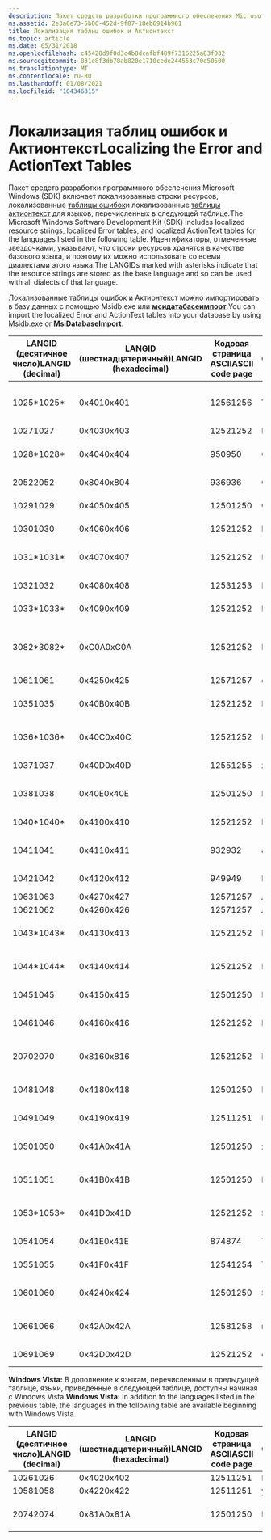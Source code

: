 ```yaml
---
description: Пакет средств разработки программного обеспечения Microsoft Windows (SDK) включает локализованные строки ресурсов, локализованные таблицы ошибок и локализованные таблицы Актионтекст для языков, перечисленных в следующей таблице.
ms.assetid: 2e3a6e73-5b06-452d-9f87-18eb6914b961
title: Локализация таблиц ошибок и Актионтекст
ms.topic: article
ms.date: 05/31/2018
ms.openlocfilehash: c45428d9f0d3c4b8dcafbf489f7316225a83f032
ms.sourcegitcommit: 831e8f3db78ab820e1710cede244553c70e50500
ms.translationtype: MT
ms.contentlocale: ru-RU
ms.lasthandoff: 01/08/2021
ms.locfileid: "104346315"
---
```

# <a name="localizing-the-error-and-actiontext-tables"></a><span data-ttu-id="34e5a-103">Локализация таблиц ошибок и Актионтекст</span><span class="sxs-lookup"><span data-stu-id="34e5a-103">Localizing the Error and ActionText Tables</span></span>

<span data-ttu-id="34e5a-104">Пакет средств разработки программного обеспечения Microsoft Windows (SDK) включает локализованные строки ресурсов, локализованные [таблицы ошибок](error-table.md)и локализованные [таблицы актионтекст](actiontext-table.md) для языков, перечисленных в следующей таблице.</span><span class="sxs-lookup"><span data-stu-id="34e5a-104">The Microsoft Windows Software Development Kit (SDK) includes localized resource strings, localized [Error tables](error-table.md), and localized [ActionText tables](actiontext-table.md) for the languages listed in the following table.</span></span> <span data-ttu-id="34e5a-105">Идентификаторы, отмеченные звездочками, указывают, что строки ресурсов хранятся в качестве базового языка, и поэтому их можно использовать со всеми диалектами этого языка.</span><span class="sxs-lookup"><span data-stu-id="34e5a-105">The LANGIDs marked with asterisks indicate that the resource strings are stored as the base language and so can be used with all dialects of that language.</span></span>

<span data-ttu-id="34e5a-106">Локализованные таблицы ошибок и Актионтекст можно импортировать в базу данных с помощью Msidb.exe или [**мсидатабасеимпорт**](/windows/desktop/api/Msiquery/nf-msiquery-msidatabaseimporta).</span><span class="sxs-lookup"><span data-stu-id="34e5a-106">You can import the localized Error and ActionText tables into your database by using Msidb.exe or [**MsiDatabaseImport**](/windows/desktop/api/Msiquery/nf-msiquery-msidatabaseimporta).</span></span>



| <span data-ttu-id="34e5a-107">LANGID (десятичное число)</span><span class="sxs-lookup"><span data-stu-id="34e5a-107">LANGID (decimal)</span></span> | <span data-ttu-id="34e5a-108">LANGID (шестнадцатеричный)</span><span class="sxs-lookup"><span data-stu-id="34e5a-108">LANGID (hexadecimal)</span></span> | <span data-ttu-id="34e5a-109">Кодовая страница ASCII</span><span class="sxs-lookup"><span data-stu-id="34e5a-109">ASCII code page</span></span> | <span data-ttu-id="34e5a-110">Сокращение</span><span class="sxs-lookup"><span data-stu-id="34e5a-110">Abbreviation</span></span> | <span data-ttu-id="34e5a-111">Язык</span><span class="sxs-lookup"><span data-stu-id="34e5a-111">Language</span></span>                      | <span data-ttu-id="34e5a-112">Language-Culture</span><span class="sxs-lookup"><span data-stu-id="34e5a-112">Language-Culture</span></span> |
|------------------|----------------------|-----------------|--------------|-------------------------------|------------------|
| <span data-ttu-id="34e5a-113">1025\*</span><span class="sxs-lookup"><span data-stu-id="34e5a-113">1025\*</span></span>           | <span data-ttu-id="34e5a-114">0x401</span><span class="sxs-lookup"><span data-stu-id="34e5a-114">0x401</span></span>                | <span data-ttu-id="34e5a-115">1256</span><span class="sxs-lookup"><span data-stu-id="34e5a-115">1256</span></span>            | <span data-ttu-id="34e5a-116">УВЕДОМЛЕН</span><span class="sxs-lookup"><span data-stu-id="34e5a-116">ARA</span></span>          | <span data-ttu-id="34e5a-117">Арабский — Саудовская Аравия</span><span class="sxs-lookup"><span data-stu-id="34e5a-117">Arabic - Saudi Arabia</span></span>         | <span data-ttu-id="34e5a-118">ar-SA</span><span class="sxs-lookup"><span data-stu-id="34e5a-118">ar-SA</span></span>            |
| <span data-ttu-id="34e5a-119">1027</span><span class="sxs-lookup"><span data-stu-id="34e5a-119">1027</span></span>             | <span data-ttu-id="34e5a-120">0x403</span><span class="sxs-lookup"><span data-stu-id="34e5a-120">0x403</span></span>                | <span data-ttu-id="34e5a-121">1252</span><span class="sxs-lookup"><span data-stu-id="34e5a-121">1252</span></span>            | <span data-ttu-id="34e5a-122">Кот</span><span class="sxs-lookup"><span data-stu-id="34e5a-122">CAT</span></span>          | <span data-ttu-id="34e5a-123">Каталонский</span><span class="sxs-lookup"><span data-stu-id="34e5a-123">Catalan</span></span>                       | <span data-ttu-id="34e5a-124">ca-ES</span><span class="sxs-lookup"><span data-stu-id="34e5a-124">ca-ES</span></span>            |
| <span data-ttu-id="34e5a-125">1028\*</span><span class="sxs-lookup"><span data-stu-id="34e5a-125">1028\*</span></span>           | <span data-ttu-id="34e5a-126">0x404</span><span class="sxs-lookup"><span data-stu-id="34e5a-126">0x404</span></span>                | <span data-ttu-id="34e5a-127">950</span><span class="sxs-lookup"><span data-stu-id="34e5a-127">950</span></span>             | <span data-ttu-id="34e5a-128">CHT</span><span class="sxs-lookup"><span data-stu-id="34e5a-128">CHT</span></span>          | <span data-ttu-id="34e5a-129">Китайский (Тайвань)</span><span class="sxs-lookup"><span data-stu-id="34e5a-129">Chinese - Taiwan</span></span>              | <span data-ttu-id="34e5a-130">zh-TW</span><span class="sxs-lookup"><span data-stu-id="34e5a-130">zh-TW</span></span>            |
| <span data-ttu-id="34e5a-131">2052</span><span class="sxs-lookup"><span data-stu-id="34e5a-131">2052</span></span>             | <span data-ttu-id="34e5a-132">0x804</span><span class="sxs-lookup"><span data-stu-id="34e5a-132">0x804</span></span>                | <span data-ttu-id="34e5a-133">936</span><span class="sxs-lookup"><span data-stu-id="34e5a-133">936</span></span>             | <span data-ttu-id="34e5a-134">CHS</span><span class="sxs-lookup"><span data-stu-id="34e5a-134">CHS</span></span>          | <span data-ttu-id="34e5a-135">Китайский (Китай)</span><span class="sxs-lookup"><span data-stu-id="34e5a-135">Chinese - China</span></span>               | <span data-ttu-id="34e5a-136">zh-CN</span><span class="sxs-lookup"><span data-stu-id="34e5a-136">zh-CN</span></span>            |
| <span data-ttu-id="34e5a-137">1029</span><span class="sxs-lookup"><span data-stu-id="34e5a-137">1029</span></span>             | <span data-ttu-id="34e5a-138">0x405</span><span class="sxs-lookup"><span data-stu-id="34e5a-138">0x405</span></span>                | <span data-ttu-id="34e5a-139">1250</span><span class="sxs-lookup"><span data-stu-id="34e5a-139">1250</span></span>            | <span data-ttu-id="34e5a-140">CSY</span><span class="sxs-lookup"><span data-stu-id="34e5a-140">CSY</span></span>          | <span data-ttu-id="34e5a-141">Чешский (Чехия)</span><span class="sxs-lookup"><span data-stu-id="34e5a-141">Czech - Czech Republic</span></span>        | <span data-ttu-id="34e5a-142">cs-CZ</span><span class="sxs-lookup"><span data-stu-id="34e5a-142">cs-CZ</span></span>            |
| <span data-ttu-id="34e5a-143">1030</span><span class="sxs-lookup"><span data-stu-id="34e5a-143">1030</span></span>             | <span data-ttu-id="34e5a-144">0x406</span><span class="sxs-lookup"><span data-stu-id="34e5a-144">0x406</span></span>                | <span data-ttu-id="34e5a-145">1252</span><span class="sxs-lookup"><span data-stu-id="34e5a-145">1252</span></span>            | <span data-ttu-id="34e5a-146">DAN</span><span class="sxs-lookup"><span data-stu-id="34e5a-146">DAN</span></span>          | <span data-ttu-id="34e5a-147">Датский — Дания</span><span class="sxs-lookup"><span data-stu-id="34e5a-147">Danish -Denmark</span></span>               | <span data-ttu-id="34e5a-148">da-DK</span><span class="sxs-lookup"><span data-stu-id="34e5a-148">da-DK</span></span>            |
| <span data-ttu-id="34e5a-149">1031\*</span><span class="sxs-lookup"><span data-stu-id="34e5a-149">1031\*</span></span>           | <span data-ttu-id="34e5a-150">0x407</span><span class="sxs-lookup"><span data-stu-id="34e5a-150">0x407</span></span>                | <span data-ttu-id="34e5a-151">1252</span><span class="sxs-lookup"><span data-stu-id="34e5a-151">1252</span></span>            | <span data-ttu-id="34e5a-152">DEU</span><span class="sxs-lookup"><span data-stu-id="34e5a-152">DEU</span></span>          | <span data-ttu-id="34e5a-153">Немецкий — Германия</span><span class="sxs-lookup"><span data-stu-id="34e5a-153">German - Germany</span></span>              | <span data-ttu-id="34e5a-154">de-DE</span><span class="sxs-lookup"><span data-stu-id="34e5a-154">de-DE</span></span>            |
| <span data-ttu-id="34e5a-155">1032</span><span class="sxs-lookup"><span data-stu-id="34e5a-155">1032</span></span>             | <span data-ttu-id="34e5a-156">0x408</span><span class="sxs-lookup"><span data-stu-id="34e5a-156">0x408</span></span>                | <span data-ttu-id="34e5a-157">1253</span><span class="sxs-lookup"><span data-stu-id="34e5a-157">1253</span></span>            | <span data-ttu-id="34e5a-158">ELL</span><span class="sxs-lookup"><span data-stu-id="34e5a-158">ELL</span></span>          | <span data-ttu-id="34e5a-159">Греческий-Греция</span><span class="sxs-lookup"><span data-stu-id="34e5a-159">Greek - Greece</span></span>                | <span data-ttu-id="34e5a-160">el-GR</span><span class="sxs-lookup"><span data-stu-id="34e5a-160">el-GR</span></span>            |
| <span data-ttu-id="34e5a-161">1033\*</span><span class="sxs-lookup"><span data-stu-id="34e5a-161">1033\*</span></span>           | <span data-ttu-id="34e5a-162">0x409</span><span class="sxs-lookup"><span data-stu-id="34e5a-162">0x409</span></span>                | <span data-ttu-id="34e5a-163">1252</span><span class="sxs-lookup"><span data-stu-id="34e5a-163">1252</span></span>            | <span data-ttu-id="34e5a-164">ENU</span><span class="sxs-lookup"><span data-stu-id="34e5a-164">ENU</span></span>          | <span data-ttu-id="34e5a-165">Russian - Russia</span><span class="sxs-lookup"><span data-stu-id="34e5a-165">English - United States</span></span>       | <span data-ttu-id="34e5a-166">en-US</span><span class="sxs-lookup"><span data-stu-id="34e5a-166">en-US</span></span>            |
| <span data-ttu-id="34e5a-167">3082\*</span><span class="sxs-lookup"><span data-stu-id="34e5a-167">3082\*</span></span>           | <span data-ttu-id="34e5a-168">0xC0A</span><span class="sxs-lookup"><span data-stu-id="34e5a-168">0xC0A</span></span>                | <span data-ttu-id="34e5a-169">1252</span><span class="sxs-lookup"><span data-stu-id="34e5a-169">1252</span></span>            | <span data-ttu-id="34e5a-170">ESN</span><span class="sxs-lookup"><span data-stu-id="34e5a-170">ESN</span></span>          | <span data-ttu-id="34e5a-171">Испанский — современная сортировка — Испания</span><span class="sxs-lookup"><span data-stu-id="34e5a-171">Spanish - Modern Sort - Spain</span></span> | <span data-ttu-id="34e5a-172">es-ES</span><span class="sxs-lookup"><span data-stu-id="34e5a-172">es-ES</span></span>            |
| <span data-ttu-id="34e5a-173">1061</span><span class="sxs-lookup"><span data-stu-id="34e5a-173">1061</span></span>             | <span data-ttu-id="34e5a-174">0x425</span><span class="sxs-lookup"><span data-stu-id="34e5a-174">0x425</span></span>                | <span data-ttu-id="34e5a-175">1257</span><span class="sxs-lookup"><span data-stu-id="34e5a-175">1257</span></span>            | <span data-ttu-id="34e5a-176">ети</span><span class="sxs-lookup"><span data-stu-id="34e5a-176">ETI</span></span>          | <span data-ttu-id="34e5a-177">Эстонский</span><span class="sxs-lookup"><span data-stu-id="34e5a-177">Estonian</span></span>                      | <span data-ttu-id="34e5a-178">et-EE</span><span class="sxs-lookup"><span data-stu-id="34e5a-178">et-EE</span></span>            |
| <span data-ttu-id="34e5a-179">1035</span><span class="sxs-lookup"><span data-stu-id="34e5a-179">1035</span></span>             | <span data-ttu-id="34e5a-180">0x40B</span><span class="sxs-lookup"><span data-stu-id="34e5a-180">0x40B</span></span>                | <span data-ttu-id="34e5a-181">1252</span><span class="sxs-lookup"><span data-stu-id="34e5a-181">1252</span></span>            | <span data-ttu-id="34e5a-182">FIN</span><span class="sxs-lookup"><span data-stu-id="34e5a-182">FIN</span></span>          | <span data-ttu-id="34e5a-183">Финский — Финляндия</span><span class="sxs-lookup"><span data-stu-id="34e5a-183">Finnish - Finland</span></span>             | <span data-ttu-id="34e5a-184">fi-FI</span><span class="sxs-lookup"><span data-stu-id="34e5a-184">fi-FI</span></span>            |
| <span data-ttu-id="34e5a-185">1036\*</span><span class="sxs-lookup"><span data-stu-id="34e5a-185">1036\*</span></span>           | <span data-ttu-id="34e5a-186">0x40C</span><span class="sxs-lookup"><span data-stu-id="34e5a-186">0x40C</span></span>                | <span data-ttu-id="34e5a-187">1252</span><span class="sxs-lookup"><span data-stu-id="34e5a-187">1252</span></span>            | <span data-ttu-id="34e5a-188">FRA</span><span class="sxs-lookup"><span data-stu-id="34e5a-188">FRA</span></span>          | <span data-ttu-id="34e5a-189">Французский — Франция</span><span class="sxs-lookup"><span data-stu-id="34e5a-189">French - France</span></span>               | <span data-ttu-id="34e5a-190">fr-FR</span><span class="sxs-lookup"><span data-stu-id="34e5a-190">fr-FR</span></span>            |
| <span data-ttu-id="34e5a-191">1037</span><span class="sxs-lookup"><span data-stu-id="34e5a-191">1037</span></span>             | <span data-ttu-id="34e5a-192">0x40D</span><span class="sxs-lookup"><span data-stu-id="34e5a-192">0x40D</span></span>                | <span data-ttu-id="34e5a-193">1255</span><span class="sxs-lookup"><span data-stu-id="34e5a-193">1255</span></span>            | <span data-ttu-id="34e5a-194">хеб</span><span class="sxs-lookup"><span data-stu-id="34e5a-194">HEB</span></span>          | <span data-ttu-id="34e5a-195">Иврит — Израиль</span><span class="sxs-lookup"><span data-stu-id="34e5a-195">Hebrew - Israel</span></span>               | <span data-ttu-id="34e5a-196">he-IL</span><span class="sxs-lookup"><span data-stu-id="34e5a-196">he-IL</span></span>            |
| <span data-ttu-id="34e5a-197">1038</span><span class="sxs-lookup"><span data-stu-id="34e5a-197">1038</span></span>             | <span data-ttu-id="34e5a-198">0x40E</span><span class="sxs-lookup"><span data-stu-id="34e5a-198">0x40E</span></span>                | <span data-ttu-id="34e5a-199">1250</span><span class="sxs-lookup"><span data-stu-id="34e5a-199">1250</span></span>            | <span data-ttu-id="34e5a-200">HUN</span><span class="sxs-lookup"><span data-stu-id="34e5a-200">HUN</span></span>          | <span data-ttu-id="34e5a-201">Венгерский — Венгрия</span><span class="sxs-lookup"><span data-stu-id="34e5a-201">Hungarian - Hungary</span></span>           | <span data-ttu-id="34e5a-202">hu-HU</span><span class="sxs-lookup"><span data-stu-id="34e5a-202">hu-HU</span></span>            |
| <span data-ttu-id="34e5a-203">1040\*</span><span class="sxs-lookup"><span data-stu-id="34e5a-203">1040\*</span></span>           | <span data-ttu-id="34e5a-204">0x410</span><span class="sxs-lookup"><span data-stu-id="34e5a-204">0x410</span></span>                | <span data-ttu-id="34e5a-205">1252</span><span class="sxs-lookup"><span data-stu-id="34e5a-205">1252</span></span>            | <span data-ttu-id="34e5a-206">ITA</span><span class="sxs-lookup"><span data-stu-id="34e5a-206">ITA</span></span>          | <span data-ttu-id="34e5a-207">Итальянский — Италия</span><span class="sxs-lookup"><span data-stu-id="34e5a-207">Italian - Italy</span></span>               | <span data-ttu-id="34e5a-208">it-IT</span><span class="sxs-lookup"><span data-stu-id="34e5a-208">it-IT</span></span>            |
| <span data-ttu-id="34e5a-209">1041</span><span class="sxs-lookup"><span data-stu-id="34e5a-209">1041</span></span>             | <span data-ttu-id="34e5a-210">0x411</span><span class="sxs-lookup"><span data-stu-id="34e5a-210">0x411</span></span>                | <span data-ttu-id="34e5a-211">932</span><span class="sxs-lookup"><span data-stu-id="34e5a-211">932</span></span>             | <span data-ttu-id="34e5a-212">JPN</span><span class="sxs-lookup"><span data-stu-id="34e5a-212">JPN</span></span>          | <span data-ttu-id="34e5a-213">Японский — Япония</span><span class="sxs-lookup"><span data-stu-id="34e5a-213">Japanese - Japan</span></span>              | <span data-ttu-id="34e5a-214">jp-JP</span><span class="sxs-lookup"><span data-stu-id="34e5a-214">jp-JP</span></span>            |
| <span data-ttu-id="34e5a-215">1042</span><span class="sxs-lookup"><span data-stu-id="34e5a-215">1042</span></span>             | <span data-ttu-id="34e5a-216">0x412</span><span class="sxs-lookup"><span data-stu-id="34e5a-216">0x412</span></span>                | <span data-ttu-id="34e5a-217">949</span><span class="sxs-lookup"><span data-stu-id="34e5a-217">949</span></span>             | <span data-ttu-id="34e5a-218">KOR</span><span class="sxs-lookup"><span data-stu-id="34e5a-218">KOR</span></span>          | <span data-ttu-id="34e5a-219">Корейский — Корея</span><span class="sxs-lookup"><span data-stu-id="34e5a-219">Korean - Korea</span></span>                | <span data-ttu-id="34e5a-220">KO — KO</span><span class="sxs-lookup"><span data-stu-id="34e5a-220">ko-KO</span></span>            |
| <span data-ttu-id="34e5a-221">1063</span><span class="sxs-lookup"><span data-stu-id="34e5a-221">1063</span></span>             | <span data-ttu-id="34e5a-222">0x427</span><span class="sxs-lookup"><span data-stu-id="34e5a-222">0x427</span></span>                | <span data-ttu-id="34e5a-223">1257</span><span class="sxs-lookup"><span data-stu-id="34e5a-223">1257</span></span>            | <span data-ttu-id="34e5a-224">лс</span><span class="sxs-lookup"><span data-stu-id="34e5a-224">LTH</span></span>          | <span data-ttu-id="34e5a-225">Литовский</span><span class="sxs-lookup"><span data-stu-id="34e5a-225">Lithuanian</span></span>                    | <span data-ttu-id="34e5a-226">lt-LT</span><span class="sxs-lookup"><span data-stu-id="34e5a-226">lt-LT</span></span>            |
| <span data-ttu-id="34e5a-227">1062</span><span class="sxs-lookup"><span data-stu-id="34e5a-227">1062</span></span>             | <span data-ttu-id="34e5a-228">0x426</span><span class="sxs-lookup"><span data-stu-id="34e5a-228">0x426</span></span>                | <span data-ttu-id="34e5a-229">1257</span><span class="sxs-lookup"><span data-stu-id="34e5a-229">1257</span></span>            | <span data-ttu-id="34e5a-230">лви</span><span class="sxs-lookup"><span data-stu-id="34e5a-230">LVI</span></span>          | <span data-ttu-id="34e5a-231">Латышский</span><span class="sxs-lookup"><span data-stu-id="34e5a-231">Latvian</span></span>                       | <span data-ttu-id="34e5a-232">lv-LV</span><span class="sxs-lookup"><span data-stu-id="34e5a-232">lv-LV</span></span>            |
| <span data-ttu-id="34e5a-233">1043\*</span><span class="sxs-lookup"><span data-stu-id="34e5a-233">1043\*</span></span>           | <span data-ttu-id="34e5a-234">0x413</span><span class="sxs-lookup"><span data-stu-id="34e5a-234">0x413</span></span>                | <span data-ttu-id="34e5a-235">1252</span><span class="sxs-lookup"><span data-stu-id="34e5a-235">1252</span></span>            | <span data-ttu-id="34e5a-236">NLD</span><span class="sxs-lookup"><span data-stu-id="34e5a-236">NLD</span></span>          | <span data-ttu-id="34e5a-237">Голландский — Нидерланды</span><span class="sxs-lookup"><span data-stu-id="34e5a-237">Dutch - Netherlands</span></span>           | <span data-ttu-id="34e5a-238">nl-NL</span><span class="sxs-lookup"><span data-stu-id="34e5a-238">nl-NL</span></span>            |
| <span data-ttu-id="34e5a-239">1044\*</span><span class="sxs-lookup"><span data-stu-id="34e5a-239">1044\*</span></span>           | <span data-ttu-id="34e5a-240">0x414</span><span class="sxs-lookup"><span data-stu-id="34e5a-240">0x414</span></span>                | <span data-ttu-id="34e5a-241">1252</span><span class="sxs-lookup"><span data-stu-id="34e5a-241">1252</span></span>            | <span data-ttu-id="34e5a-242">NOR</span><span class="sxs-lookup"><span data-stu-id="34e5a-242">NOR</span></span>          | <span data-ttu-id="34e5a-243">Норвежский (букмол) — Норвегия</span><span class="sxs-lookup"><span data-stu-id="34e5a-243">Norwegian (Bokmål)- Norway</span></span>    | <span data-ttu-id="34e5a-244">nb-NO</span><span class="sxs-lookup"><span data-stu-id="34e5a-244">nb-NO</span></span>            |
| <span data-ttu-id="34e5a-245">1045</span><span class="sxs-lookup"><span data-stu-id="34e5a-245">1045</span></span>             | <span data-ttu-id="34e5a-246">0x415</span><span class="sxs-lookup"><span data-stu-id="34e5a-246">0x415</span></span>                | <span data-ttu-id="34e5a-247">1250</span><span class="sxs-lookup"><span data-stu-id="34e5a-247">1250</span></span>            | <span data-ttu-id="34e5a-248">PLK</span><span class="sxs-lookup"><span data-stu-id="34e5a-248">PLK</span></span>          | <span data-ttu-id="34e5a-249">Польский (Польша) </span><span class="sxs-lookup"><span data-stu-id="34e5a-249">Polish - Poland</span></span>               | <span data-ttu-id="34e5a-250">pl-PL</span><span class="sxs-lookup"><span data-stu-id="34e5a-250">pl-PL</span></span>            |
| <span data-ttu-id="34e5a-251">1046</span><span class="sxs-lookup"><span data-stu-id="34e5a-251">1046</span></span>             | <span data-ttu-id="34e5a-252">0x416</span><span class="sxs-lookup"><span data-stu-id="34e5a-252">0x416</span></span>                | <span data-ttu-id="34e5a-253">1252</span><span class="sxs-lookup"><span data-stu-id="34e5a-253">1252</span></span>            | <span data-ttu-id="34e5a-254">PTB</span><span class="sxs-lookup"><span data-stu-id="34e5a-254">PTB</span></span>          | <span data-ttu-id="34e5a-255">Португальский (Бразилия)</span><span class="sxs-lookup"><span data-stu-id="34e5a-255">Portuguese - Brazil</span></span>           | <span data-ttu-id="34e5a-256">pt-BR</span><span class="sxs-lookup"><span data-stu-id="34e5a-256">pt-BR</span></span>            |
| <span data-ttu-id="34e5a-257">2070</span><span class="sxs-lookup"><span data-stu-id="34e5a-257">2070</span></span>             | <span data-ttu-id="34e5a-258">0x816</span><span class="sxs-lookup"><span data-stu-id="34e5a-258">0x816</span></span>                | <span data-ttu-id="34e5a-259">1252</span><span class="sxs-lookup"><span data-stu-id="34e5a-259">1252</span></span>            | <span data-ttu-id="34e5a-260">PTG</span><span class="sxs-lookup"><span data-stu-id="34e5a-260">PTG</span></span>          | <span data-ttu-id="34e5a-261">Португальский (Португалия)</span><span class="sxs-lookup"><span data-stu-id="34e5a-261">Portuguese - Portugal</span></span>         | <span data-ttu-id="34e5a-262">pt-PT</span><span class="sxs-lookup"><span data-stu-id="34e5a-262">pt-PT</span></span>            |
| <span data-ttu-id="34e5a-263">1048</span><span class="sxs-lookup"><span data-stu-id="34e5a-263">1048</span></span>             | <span data-ttu-id="34e5a-264">0x418</span><span class="sxs-lookup"><span data-stu-id="34e5a-264">0x418</span></span>                | <span data-ttu-id="34e5a-265">1250</span><span class="sxs-lookup"><span data-stu-id="34e5a-265">1250</span></span>            | <span data-ttu-id="34e5a-266">ROM</span><span class="sxs-lookup"><span data-stu-id="34e5a-266">ROM</span></span>          | <span data-ttu-id="34e5a-267">Румынский — Румыния</span><span class="sxs-lookup"><span data-stu-id="34e5a-267">Romanian - Romania</span></span>            | <span data-ttu-id="34e5a-268">ro-RO</span><span class="sxs-lookup"><span data-stu-id="34e5a-268">ro-RO</span></span>            |
| <span data-ttu-id="34e5a-269">1049</span><span class="sxs-lookup"><span data-stu-id="34e5a-269">1049</span></span>             | <span data-ttu-id="34e5a-270">0x419</span><span class="sxs-lookup"><span data-stu-id="34e5a-270">0x419</span></span>                | <span data-ttu-id="34e5a-271">1251</span><span class="sxs-lookup"><span data-stu-id="34e5a-271">1251</span></span>            | <span data-ttu-id="34e5a-272">RUS</span><span class="sxs-lookup"><span data-stu-id="34e5a-272">RUS</span></span>          | <span data-ttu-id="34e5a-273">Русский — Россия</span><span class="sxs-lookup"><span data-stu-id="34e5a-273">Russian - Russia</span></span>              | <span data-ttu-id="34e5a-274">ru-RU</span><span class="sxs-lookup"><span data-stu-id="34e5a-274">ru-RU</span></span>            |
| <span data-ttu-id="34e5a-275">1050</span><span class="sxs-lookup"><span data-stu-id="34e5a-275">1050</span></span>             | <span data-ttu-id="34e5a-276">0x41A</span><span class="sxs-lookup"><span data-stu-id="34e5a-276">0x41A</span></span>                | <span data-ttu-id="34e5a-277">1250</span><span class="sxs-lookup"><span data-stu-id="34e5a-277">1250</span></span>            | <span data-ttu-id="34e5a-278">хрв</span><span class="sxs-lookup"><span data-stu-id="34e5a-278">HRV</span></span>          | <span data-ttu-id="34e5a-279">Хорватский — Хорватия</span><span class="sxs-lookup"><span data-stu-id="34e5a-279">Croatian - Croatia</span></span>            | <span data-ttu-id="34e5a-280">hr-HR</span><span class="sxs-lookup"><span data-stu-id="34e5a-280">hr-HR</span></span>            |
| <span data-ttu-id="34e5a-281">1051</span><span class="sxs-lookup"><span data-stu-id="34e5a-281">1051</span></span>             | <span data-ttu-id="34e5a-282">0x41B</span><span class="sxs-lookup"><span data-stu-id="34e5a-282">0x41B</span></span>                | <span data-ttu-id="34e5a-283">1250</span><span class="sxs-lookup"><span data-stu-id="34e5a-283">1250</span></span>            | <span data-ttu-id="34e5a-284">НЕБЕС</span><span class="sxs-lookup"><span data-stu-id="34e5a-284">SKY</span></span>          | <span data-ttu-id="34e5a-285">Словацкий — Словакия</span><span class="sxs-lookup"><span data-stu-id="34e5a-285">Slovak - Slovakia</span></span>             | <span data-ttu-id="34e5a-286">sk-SK</span><span class="sxs-lookup"><span data-stu-id="34e5a-286">sk-SK</span></span>            |
| <span data-ttu-id="34e5a-287">1053\*</span><span class="sxs-lookup"><span data-stu-id="34e5a-287">1053\*</span></span>           | <span data-ttu-id="34e5a-288">0x41D</span><span class="sxs-lookup"><span data-stu-id="34e5a-288">0x41D</span></span>                | <span data-ttu-id="34e5a-289">1252</span><span class="sxs-lookup"><span data-stu-id="34e5a-289">1252</span></span>            | <span data-ttu-id="34e5a-290">SVE</span><span class="sxs-lookup"><span data-stu-id="34e5a-290">SVE</span></span>          | <span data-ttu-id="34e5a-291">Шведский — Швеция</span><span class="sxs-lookup"><span data-stu-id="34e5a-291">Swedish - Sweden</span></span>              | <span data-ttu-id="34e5a-292">sv-SE</span><span class="sxs-lookup"><span data-stu-id="34e5a-292">sv-SE</span></span>            |
| <span data-ttu-id="34e5a-293">1054</span><span class="sxs-lookup"><span data-stu-id="34e5a-293">1054</span></span>             | <span data-ttu-id="34e5a-294">0x41E</span><span class="sxs-lookup"><span data-stu-id="34e5a-294">0x41E</span></span>                | <span data-ttu-id="34e5a-295">874</span><span class="sxs-lookup"><span data-stu-id="34e5a-295">874</span></span>             | <span data-ttu-id="34e5a-296">THA</span><span class="sxs-lookup"><span data-stu-id="34e5a-296">THA</span></span>          | <span data-ttu-id="34e5a-297">Тайский — Таиланд</span><span class="sxs-lookup"><span data-stu-id="34e5a-297">Thai - Thailand</span></span>               | <span data-ttu-id="34e5a-298">th-TH</span><span class="sxs-lookup"><span data-stu-id="34e5a-298">th-TH</span></span>            |
| <span data-ttu-id="34e5a-299">1055</span><span class="sxs-lookup"><span data-stu-id="34e5a-299">1055</span></span>             | <span data-ttu-id="34e5a-300">0x41F</span><span class="sxs-lookup"><span data-stu-id="34e5a-300">0x41F</span></span>                | <span data-ttu-id="34e5a-301">1254</span><span class="sxs-lookup"><span data-stu-id="34e5a-301">1254</span></span>            | <span data-ttu-id="34e5a-302">TRK</span><span class="sxs-lookup"><span data-stu-id="34e5a-302">TRK</span></span>          | <span data-ttu-id="34e5a-303">Турецкий — Турция</span><span class="sxs-lookup"><span data-stu-id="34e5a-303">Turkish - Turkey</span></span>              | <span data-ttu-id="34e5a-304">tr-TR</span><span class="sxs-lookup"><span data-stu-id="34e5a-304">tr-TR</span></span>            |
| <span data-ttu-id="34e5a-305">1060</span><span class="sxs-lookup"><span data-stu-id="34e5a-305">1060</span></span>             | <span data-ttu-id="34e5a-306">0x424</span><span class="sxs-lookup"><span data-stu-id="34e5a-306">0x424</span></span>                | <span data-ttu-id="34e5a-307">1250</span><span class="sxs-lookup"><span data-stu-id="34e5a-307">1250</span></span>            | <span data-ttu-id="34e5a-308">SLV</span><span class="sxs-lookup"><span data-stu-id="34e5a-308">SLV</span></span>          | <span data-ttu-id="34e5a-309">Словенский — Словения</span><span class="sxs-lookup"><span data-stu-id="34e5a-309">Slovenian - Slovenia</span></span>          | <span data-ttu-id="34e5a-310">sl-SI</span><span class="sxs-lookup"><span data-stu-id="34e5a-310">sl-SI</span></span>            |
| <span data-ttu-id="34e5a-311">1066</span><span class="sxs-lookup"><span data-stu-id="34e5a-311">1066</span></span>             | <span data-ttu-id="34e5a-312">0x42A</span><span class="sxs-lookup"><span data-stu-id="34e5a-312">0x42A</span></span>                | <span data-ttu-id="34e5a-313">1258</span><span class="sxs-lookup"><span data-stu-id="34e5a-313">1258</span></span>            | <span data-ttu-id="34e5a-314">вит</span><span class="sxs-lookup"><span data-stu-id="34e5a-314">VIT</span></span>          | <span data-ttu-id="34e5a-315">Вьетнамский-Вьет</span><span class="sxs-lookup"><span data-stu-id="34e5a-315">Vietnamese - Viet Nam</span></span>         | <span data-ttu-id="34e5a-316">vi-VN</span><span class="sxs-lookup"><span data-stu-id="34e5a-316">vi-VN</span></span>            |
| <span data-ttu-id="34e5a-317">1069</span><span class="sxs-lookup"><span data-stu-id="34e5a-317">1069</span></span>             | <span data-ttu-id="34e5a-318">0x42D</span><span class="sxs-lookup"><span data-stu-id="34e5a-318">0x42D</span></span>                | <span data-ttu-id="34e5a-319">1252</span><span class="sxs-lookup"><span data-stu-id="34e5a-319">1252</span></span>            | <span data-ttu-id="34e5a-320">еук</span><span class="sxs-lookup"><span data-stu-id="34e5a-320">EUQ</span></span>          | <span data-ttu-id="34e5a-321">Баскский</span><span class="sxs-lookup"><span data-stu-id="34e5a-321">Basque (Basque)</span></span>               | <span data-ttu-id="34e5a-322">eu-ES</span><span class="sxs-lookup"><span data-stu-id="34e5a-322">eu-ES</span></span>            |



 

<span data-ttu-id="34e5a-323">**Windows Vista:** В дополнение к языкам, перечисленным в предыдущей таблице, языки, приведенные в следующей таблице, доступны начиная с Windows Vista.</span><span class="sxs-lookup"><span data-stu-id="34e5a-323">**Windows Vista:** In addition to the languages listed in the previous table, the languages in the following table are available beginning with Windows Vista.</span></span>



| <span data-ttu-id="34e5a-324">LANGID (десятичное число)</span><span class="sxs-lookup"><span data-stu-id="34e5a-324">LANGID (decimal)</span></span> | <span data-ttu-id="34e5a-325">LANGID (шестнадцатеричный)</span><span class="sxs-lookup"><span data-stu-id="34e5a-325">LANGID (hexadecimal)</span></span> | <span data-ttu-id="34e5a-326">Кодовая страница ASCII</span><span class="sxs-lookup"><span data-stu-id="34e5a-326">ASCII code page</span></span> | <span data-ttu-id="34e5a-327">Сокращение</span><span class="sxs-lookup"><span data-stu-id="34e5a-327">Abbreviation</span></span> | <span data-ttu-id="34e5a-328">Язык</span><span class="sxs-lookup"><span data-stu-id="34e5a-328">Language</span></span>        | <span data-ttu-id="34e5a-329">Language-Culture</span><span class="sxs-lookup"><span data-stu-id="34e5a-329">Language-Culture</span></span> |
|------------------|----------------------|-----------------|--------------|-----------------|------------------|
| <span data-ttu-id="34e5a-330">1026</span><span class="sxs-lookup"><span data-stu-id="34e5a-330">1026</span></span>             | <span data-ttu-id="34e5a-331">0x402</span><span class="sxs-lookup"><span data-stu-id="34e5a-331">0x402</span></span>                | <span data-ttu-id="34e5a-332">1251</span><span class="sxs-lookup"><span data-stu-id="34e5a-332">1251</span></span>            | <span data-ttu-id="34e5a-333">BGR</span><span class="sxs-lookup"><span data-stu-id="34e5a-333">BGR</span></span>          | <span data-ttu-id="34e5a-334">Болгарский</span><span class="sxs-lookup"><span data-stu-id="34e5a-334">Bulgarian</span></span>       | <span data-ttu-id="34e5a-335">bg-BG</span><span class="sxs-lookup"><span data-stu-id="34e5a-335">bg-BG</span></span>            |
| <span data-ttu-id="34e5a-336">1058</span><span class="sxs-lookup"><span data-stu-id="34e5a-336">1058</span></span>             | <span data-ttu-id="34e5a-337">0x422</span><span class="sxs-lookup"><span data-stu-id="34e5a-337">0x422</span></span>                | <span data-ttu-id="34e5a-338">1251</span><span class="sxs-lookup"><span data-stu-id="34e5a-338">1251</span></span>            | <span data-ttu-id="34e5a-339">укр</span><span class="sxs-lookup"><span data-stu-id="34e5a-339">UKR</span></span>          | <span data-ttu-id="34e5a-340">Украинский</span><span class="sxs-lookup"><span data-stu-id="34e5a-340">Ukrainian</span></span>       | <span data-ttu-id="34e5a-341">uk-UA</span><span class="sxs-lookup"><span data-stu-id="34e5a-341">uk-UA</span></span>            |
| <span data-ttu-id="34e5a-342">2074</span><span class="sxs-lookup"><span data-stu-id="34e5a-342">2074</span></span>             | <span data-ttu-id="34e5a-343">0x81A</span><span class="sxs-lookup"><span data-stu-id="34e5a-343">0x81A</span></span>                | <span data-ttu-id="34e5a-344">1250</span><span class="sxs-lookup"><span data-stu-id="34e5a-344">1250</span></span>            | <span data-ttu-id="34e5a-345">РЕПУТАЦИ</span><span class="sxs-lookup"><span data-stu-id="34e5a-345">SRL</span></span>          | <span data-ttu-id="34e5a-346">Сербский (латиница)</span><span class="sxs-lookup"><span data-stu-id="34e5a-346">Serbian (Latin)</span></span> | <span data-ttu-id="34e5a-347">sr-Latn-CS</span><span class="sxs-lookup"><span data-stu-id="34e5a-347">sr-Latn-CS</span></span>       |



 

 

 



